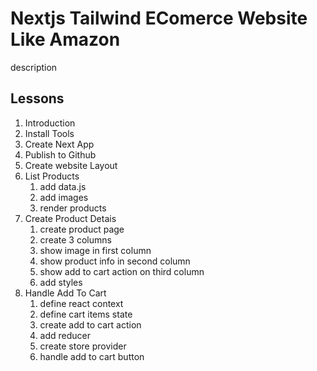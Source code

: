 # Nextjs Tailwind EComerce Website Like Amazon

description

## Lessons

1. Introduction
2. Install Tools
3. Create Next App
4. Publish to Github
5. Create website Layout
6. List Products
   1. add data.js
   2. add images
   3. render products
7. Create Product Detais
   1. create product page
   2. create 3 columns
   3. show image in first column
   4. show product info in second column
   5. show add to cart action on third column
   6. add styles
8. Handle Add To Cart
   1. define react context
   2. define cart items state
   3. create add to cart action
   4. add reducer
   5. create store provider
   6. handle add to cart button
